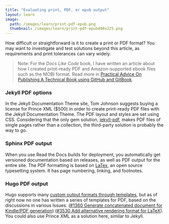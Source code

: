 ```yaml
---
title: "Evaluating print, PDF, or epub output"
layout: learn
image:
  path: /images/learn/print-pdf-epub.png
  thumbnail: /images/learn/print-pdf-epub400x225.png
---
```


How difficult or straightforward is it to create a print or PDF format? You may want to investigate and test solutions beyond this article, as requirements and print tolerances can vary widely.

>Note: For the _Docs Like Code_ book, I have written an article about how I created print-ready PDF and Amazon-supported ebook files such as the MOBI format. Read more in [Practical Advice On Publishing A Technical Book using GitHub and GitBook](https://www.docslikecode.com/articles/practical-advice/).

### Jekyll PDF options

In the Jekyll Documentation Theme site, Tom Johnson suggests buying a license for Prince XML ($500) in order to create print-ready PDF files with the Jekyll Documentation Theme. The PDF layout and styles are set using CSS. Considering that the only gem solution, [jekyll-pdf](https://github.com/abeMedia/jekyll-pdf), makes PDF files of single pages rather than a collection, the third-party solution is probably the way to go.

### Sphinx PDF output

When you use Read the Docs builds for deployment, you automatically get versioned documentation based on releases, as well as PDF output for the entire site. The PDF formatting is based on [LaTex](https://www.latex-project.org/), an open source typesetting system. It has page numbering, linking, and footnotes.

### Hugo PDF output

Hugo supports many [custom output formats through templates](https://gohugo.io/templates/output-formats/), but as of right now no one has written a series of templates for PDF, based on the discussions in various Issues. ([#1360 Generate concatenated document for Kindle/PDF generation](https://github.com/gohugoio/hugo/issues/1360)) ([#3530 Add alternative rendering format for LaTeX](https://github.com/gohugoio/hugo/issues/3530)). You could also use Prince XML as a solution here, similar to Jekyll.
